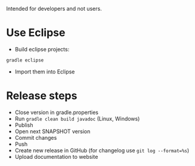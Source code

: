 Intended for developers and not users.

# Use Eclipse

- Build eclipse projects:

``` bash
gradle eclipse
```

- Import them into Eclipse

# Release steps

- Close version in gradle.properties
- Run `gradle clean build javadoc` (Linux, Windows)
- Publish
- Open next SNAPSHOT version
- Commit changes
- Push
- Create new release in GitHub (for changelog use `git log --format=%s`)
- Upload documentation to website
